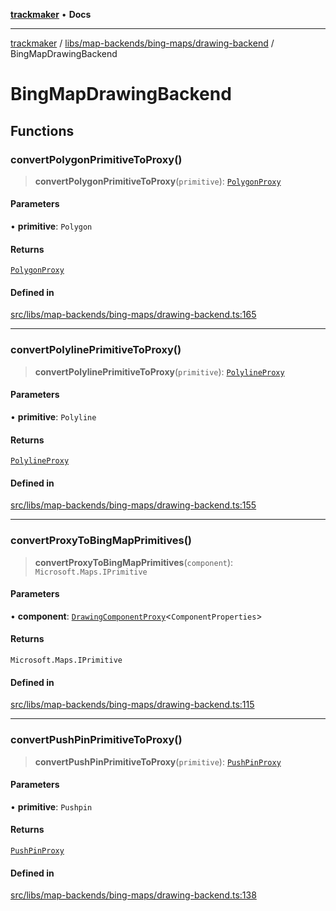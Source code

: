 [**trackmaker**](../../../../../README.md) • **Docs**

***

[trackmaker](../../../../../modules.md) / [libs/map-backends/bing-maps/drawing-backend](../README.md) / BingMapDrawingBackend

# BingMapDrawingBackend

## Functions

### convertPolygonPrimitiveToProxy()

> **convertPolygonPrimitiveToProxy**(`primitive`): [`PolygonProxy`](../../../../drawing-map/components-proxies/polygon.md#polygonproxy)

#### Parameters

• **primitive**: `Polygon`

#### Returns

[`PolygonProxy`](../../../../drawing-map/components-proxies/polygon.md#polygonproxy)

#### Defined in

[src/libs/map-backends/bing-maps/drawing-backend.ts:165](https://github.com/Anson2251/trackmaker/blob/542e2b29ae5b4a888f6d924839d95f01680fd96f/src/libs/map-backends/bing-maps/drawing-backend.ts#L165)

***

### convertPolylinePrimitiveToProxy()

> **convertPolylinePrimitiveToProxy**(`primitive`): [`PolylineProxy`](../../../../drawing-map/components-proxies/polyline.md#polylineproxy)

#### Parameters

• **primitive**: `Polyline`

#### Returns

[`PolylineProxy`](../../../../drawing-map/components-proxies/polyline.md#polylineproxy)

#### Defined in

[src/libs/map-backends/bing-maps/drawing-backend.ts:155](https://github.com/Anson2251/trackmaker/blob/542e2b29ae5b4a888f6d924839d95f01680fd96f/src/libs/map-backends/bing-maps/drawing-backend.ts#L155)

***

### convertProxyToBingMapPrimitives()

> **convertProxyToBingMapPrimitives**(`component`): `Microsoft.Maps.IPrimitive`

#### Parameters

• **component**: [`DrawingComponentProxy`](../../../../drawing-map/components-proxies/component.md#drawingcomponentproxyt)\<`ComponentProperties`\>

#### Returns

`Microsoft.Maps.IPrimitive`

#### Defined in

[src/libs/map-backends/bing-maps/drawing-backend.ts:115](https://github.com/Anson2251/trackmaker/blob/542e2b29ae5b4a888f6d924839d95f01680fd96f/src/libs/map-backends/bing-maps/drawing-backend.ts#L115)

***

### convertPushPinPrimitiveToProxy()

> **convertPushPinPrimitiveToProxy**(`primitive`): [`PushPinProxy`](../../../../drawing-map/components-proxies/pushpin.md#pushpinproxy)

#### Parameters

• **primitive**: `Pushpin`

#### Returns

[`PushPinProxy`](../../../../drawing-map/components-proxies/pushpin.md#pushpinproxy)

#### Defined in

[src/libs/map-backends/bing-maps/drawing-backend.ts:138](https://github.com/Anson2251/trackmaker/blob/542e2b29ae5b4a888f6d924839d95f01680fd96f/src/libs/map-backends/bing-maps/drawing-backend.ts#L138)
